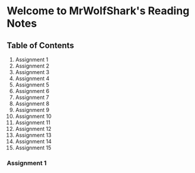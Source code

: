 # Welcome to MrWolfShark's Reading Notes

## **Table of Contents**

1. Assignment 1
2. Assignment 2
3. Assignment 3
4. Assignment 4
5. Assignment 5
6. Assignment 6
7. Assignment 7
8. Assignment 8
9. Assignment 9
10. Assignment 10
11. Assignment 11
12. Assignment 12
13. Assignment 13
14. Assignment 14
15. Assignment 15

### **Assignment 1**
